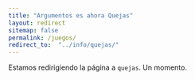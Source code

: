 ```yaml
---
title: "Argumentos es ahora Quejas"
layout: redirect
sitemap: false
permalink: /juegos/
redirect_to:  "../info/quejas/"
---
```

Estamos redirigiendo la página a `quejas`. Un momento.
